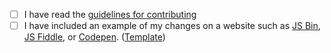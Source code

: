 - [ ] I have read the [guidelines for contributing](https://github.com/chartjs/Chart.js/blob/master/CONTRIBUTING.md)
- [ ] I have included an example of my changes on a website such as [JS Bin](https://jsbin.com/), [JS Fiddle](https://jsfiddle.net/), or [Codepen](https://codepen.io/pen/). ([Template](https://codepen.io/pen?template=JXVYzq))